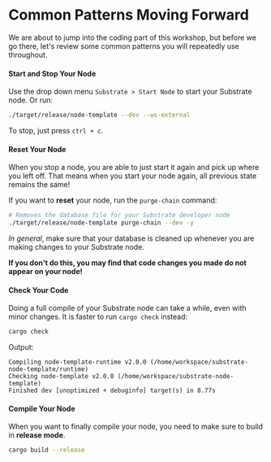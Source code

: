 # Common Patterns Moving Forward

We are about to jump into the coding part of this workshop, but before we go there, let's review some common patterns you will repeatedly use throughout.

#### Start and Stop Your Node

Use the drop down menu `Substrate > Start Node` to start your Substrate node. Or run:

```bash
./target/release/node-template --dev --ws-external
```

To stop, just press `ctrl + c`.

#### Reset Your Node

When you stop a node, you are able to just start it again and pick up where you left off.
That means when you start your node again, all previous state remains the same!

If you want to **reset** your node, run the `purge-chain` command:

```bash
# Removes the database file for your Substrate developer node
./target/release/node-template purge-chain --dev -y
```

_In general_, make sure that your database is cleaned up whenever you are making changes to your Substrate node.

**If you don't do this, you may find that code changes you made do not appear on your node!**

<!-- slide:break -->

#### Check Your Code

Doing a full compile of your Substrate node can take a while, even with minor changes.
It is faster to run `cargo check` instead:

```bash
cargo check
```

Output:

```
Compiling node-template-runtime v2.0.0 (/home/workspace/substrate-node-template/runtime)
Checking node-template v2.0.0 (/home/workspace/substrate-node-template)
Finished dev [unoptimized + debuginfo] target(s) in 8.77s
```

#### Compile Your Node

When you want to finally compile your node, you need to make sure to build in **release mode**.

```bash
cargo build --release
```



